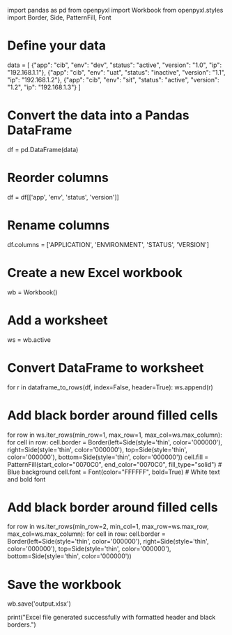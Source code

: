import pandas as pd
from openpyxl import Workbook
from openpyxl.styles import Border, Side, PatternFill, Font

# Define your data
data = [
    {"app": "cib", "env": "dev", "status": "active", "version": "1.0", "ip": "192.168.1.1"},
    {"app": "cib", "env": "uat", "status": "inactive", "version": "1.1", "ip": "192.168.1.2"},
    {"app": "cib", "env": "sit", "status": "active", "version": "1.2", "ip": "192.168.1.3"}
]

# Convert the data into a Pandas DataFrame
df = pd.DataFrame(data)

# Reorder columns
df = df[['app', 'env', 'status', 'version']]

# Rename columns
df.columns = ['APPLICATION', 'ENVIRONMENT', 'STATUS', 'VERSION']

# Create a new Excel workbook
wb = Workbook()

# Add a worksheet
ws = wb.active

# Convert DataFrame to worksheet
for r in dataframe_to_rows(df, index=False, header=True):
    ws.append(r)

# Add black border around filled cells
for row in ws.iter_rows(min_row=1, max_row=1, max_col=ws.max_column):
    for cell in row:
        cell.border = Border(left=Side(style='thin', color='000000'),
                             right=Side(style='thin', color='000000'),
                             top=Side(style='thin', color='000000'),
                             bottom=Side(style='thin', color='000000'))
        cell.fill = PatternFill(start_color="0070C0", end_color="0070C0", fill_type="solid")  # Blue background
        cell.font = Font(color="FFFFFF", bold=True)  # White text and bold font

# Add black border around filled cells
for row in ws.iter_rows(min_row=2, min_col=1, max_row=ws.max_row, max_col=ws.max_column):
    for cell in row:
        cell.border = Border(left=Side(style='thin', color='000000'),
                             right=Side(style='thin', color='000000'),
                             top=Side(style='thin', color='000000'),
                             bottom=Side(style='thin', color='000000'))

# Save the workbook
wb.save('output.xlsx')

print("Excel file generated successfully with formatted header and black borders.")
